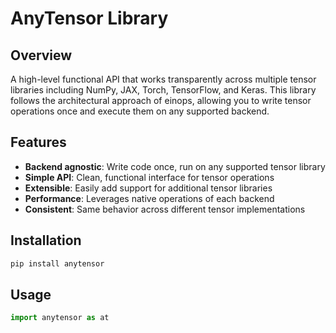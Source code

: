 # AnyTensor Library

## Overview
A high-level functional API that works transparently across multiple tensor libraries including NumPy, JAX, Torch, TensorFlow, and Keras. This library follows the architectural approach of einops, allowing you to write tensor operations once and execute them on any supported backend.

## Features
- **Backend agnostic**: Write code once, run on any supported tensor library
- **Simple API**: Clean, functional interface for tensor operations
- **Extensible**: Easily add support for additional tensor libraries
- **Performance**: Leverages native operations of each backend
- **Consistent**: Same behavior across different tensor implementations

## Installation

```bash
pip install anytensor
```

## Usage

```python
import anytensor as at

```